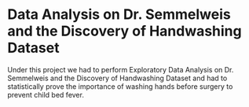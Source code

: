 # Data Analysis on Dr. Semmelweis and the Discovery of Handwashing Dataset


Under this project we had to perform Exploratory Data Analysis on Dr. Semmelweis and the Discovery of Handwashing Dataset and had to statistically prove the importance of washing hands before surgery to prevent child bed fever.
